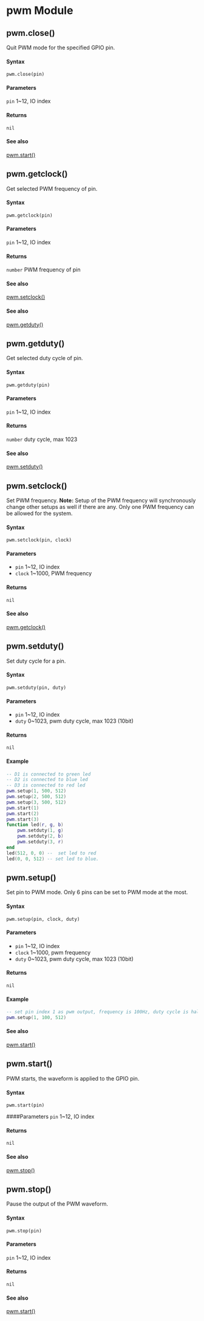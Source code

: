 # pwm Module

## pwm.close()
Quit PWM mode for the specified GPIO pin.

#### Syntax
`pwm.close(pin)`

#### Parameters
`pin` 1~12, IO index

#### Returns
`nil`

#### See also
[pwm.start()](#pwmstart)

## pwm.getclock()
Get selected PWM frequency of pin.

#### Syntax
`pwm.getclock(pin)`

#### Parameters
`pin` 1~12, IO index

#### Returns
`number` PWM frequency of pin

#### See also
[pwm.setclock()](#pwmsetclock)

#### See also
[pwm.getduty()](#pwmgetduty)

## pwm.getduty()
Get selected duty cycle of pin.

#### Syntax
`pwm.getduty(pin)`

#### Parameters
`pin` 1~12, IO index

#### Returns
`number` duty cycle, max 1023

#### See also
[pwm.setduty()](#pwmsetduty)

## pwm.setclock()
Set PWM frequency.
**Note:** Setup of the PWM frequency will synchronously change other setups as well if there are any. Only one PWM frequency can be allowed for the system.

#### Syntax
`pwm.setclock(pin, clock)`

#### Parameters
- `pin` 1~12, IO index
- `clock` 1~1000, PWM frequency

#### Returns
`nil`

#### See also
[pwm.getclock()](#pwmgetclock)

## pwm.setduty()
Set duty cycle for a pin.

#### Syntax
`pwm.setduty(pin, duty)`

#### Parameters
- `pin` 1~12, IO index
- `duty` 0~1023, pwm duty cycle, max 1023 (10bit)

#### Returns
`nil`

#### Example
```lua
-- D1 is connected to green led
-- D2 is connected to blue led
-- D3 is connected to red led
pwm.setup(1, 500, 512)
pwm.setup(2, 500, 512)
pwm.setup(3, 500, 512)
pwm.start(1)
pwm.start(2)
pwm.start(3)
function led(r, g, b)
    pwm.setduty(1, g)
    pwm.setduty(2, b)
    pwm.setduty(3, r)
end
led(512, 0, 0) --  set led to red
led(0, 0, 512) -- set led to blue.
```

## pwm.setup()
Set pin to PWM mode. Only 6 pins can be set to PWM mode at the most.

#### Syntax
`pwm.setup(pin, clock, duty)`

#### Parameters
- `pin` 1~12, IO index
- `clock` 1~1000, pwm frequency
- `duty` 0~1023, pwm duty cycle, max 1023 (10bit)

#### Returns
`nil`

#### Example
```lua
-- set pin index 1 as pwm output, frequency is 100Hz, duty cycle is half.
pwm.setup(1, 100, 512)
```

#### See also
[pwm.start()](#pwmstart)

## pwm.start()
PWM starts, the waveform is applied to the GPIO pin.

#### Syntax
`pwm.start(pin)`

####Parameters
`pin` 1~12, IO index

#### Returns
`nil`

#### See also
[pwm.stop()](#pwmstop)

## pwm.stop()
Pause the output of the PWM waveform.

#### Syntax
`pwm.stop(pin)`

#### Parameters
`pin` 1~12, IO index

#### Returns
`nil`

#### See also
[pwm.start()](#pwmstart)
